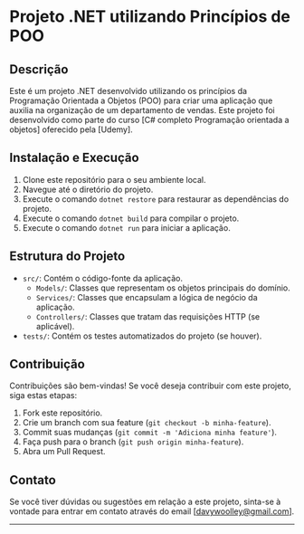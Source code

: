 # Projeto .NET utilizando Princípios de POO

## Descrição

Este é um projeto .NET desenvolvido utilizando os princípios da Programação Orientada a Objetos (POO) para criar uma aplicação que auxilia na organização de um departamento de vendas. Este projeto foi desenvolvido como parte do curso [C# completo Programação orientada a objetos] oferecido pela [Udemy].


## Instalação e Execução

1. Clone este repositório para o seu ambiente local.
2. Navegue até o diretório do projeto.
3. Execute o comando `dotnet restore` para restaurar as dependências do projeto.
4. Execute o comando `dotnet build` para compilar o projeto.
5. Execute o comando `dotnet run` para iniciar a aplicação.

## Estrutura do Projeto

- `src/`: Contém o código-fonte da aplicação.
  - `Models/`: Classes que representam os objetos principais do domínio.
  - `Services/`: Classes que encapsulam a lógica de negócio da aplicação.
  - `Controllers/`: Classes que tratam das requisições HTTP (se aplicável).
- `tests/`: Contém os testes automatizados do projeto (se houver).

## Contribuição

Contribuições são bem-vindas! Se você deseja contribuir com este projeto, siga estas etapas:

1. Fork este repositório.
2. Crie um branch com sua feature (`git checkout -b minha-feature`).
3. Commit suas mudanças (`git commit -m 'Adiciona minha feature'`).
4. Faça push para o branch (`git push origin minha-feature`).
5. Abra um Pull Request.

## Contato

Se você tiver dúvidas ou sugestões em relação a este projeto, sinta-se à vontade para entrar em contato através do email [davywoolley@gmail.com].

---
